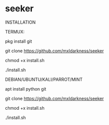 # seeker
INSTALLATION












TERMUX:



pkg install git



git clone https://github.com/mxldarkness/seeker



chmod +x install.sh



./install.sh











DEBIAN/UBUNTU/KALI/PARROT/MINT



apt install python git



git clone https://github.com/mxldarkness/seeker



chmod +x install.sh



./install.sh

